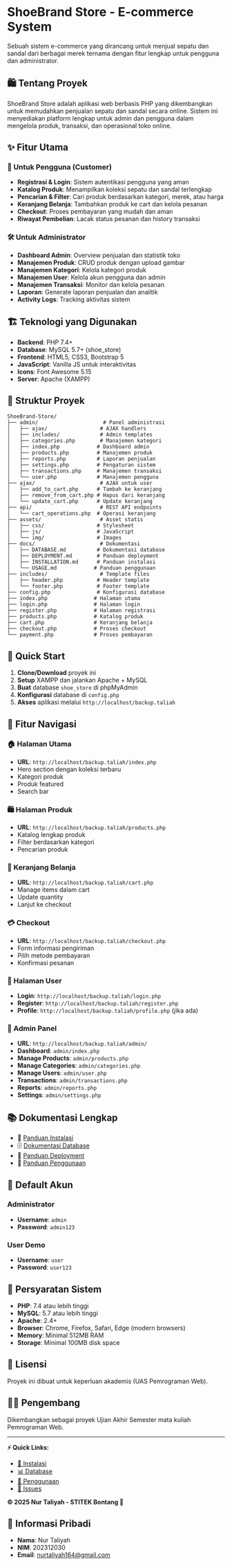 # ShoeBrand Store - E-commerce System

Sebuah sistem e-commerce yang dirancang untuk menjual sepatu dan sandal dari berbagai merek ternama dengan fitur lengkap untuk pengguna dan administrator.

## 🛍️ Tentang Proyek

ShoeBrand Store adalah aplikasi web berbasis PHP yang dikembangkan untuk memudahkan penjualan sepatu dan sandal secara online. Sistem ini menyediakan platform lengkap untuk admin dan pengguna dalam mengelola produk, transaksi, dan operasional toko online.

## ✨ Fitur Utama

### 👤 Untuk Pengguna (Customer)

- **Registrasi & Login**: Sistem autentikasi pengguna yang aman
- **Katalog Produk**: Menampilkan koleksi sepatu dan sandal terlengkap
- **Pencarian & Filter**: Cari produk berdasarkan kategori, merek, atau harga
- **Keranjang Belanja**: Tambahkan produk ke cart dan kelola pesanan
- **Checkout**: Proses pembayaran yang mudah dan aman
- **Riwayat Pembelian**: Lacak status pesanan dan history transaksi

### 🛠️ Untuk Administrator

- **Dashboard Admin**: Overview penjualan dan statistik toko
- **Manajemen Produk**: CRUD produk dengan upload gambar
- **Manajemen Kategori**: Kelola kategori produk
- **Manajemen User**: Kelola akun pengguna dan admin
- **Manajemen Transaksi**: Monitor dan kelola pesanan
- **Laporan**: Generate laporan penjualan dan analitik
- **Activity Logs**: Tracking aktivitas sistem

## 🏗️ Teknologi yang Digunakan

- **Backend**: PHP 7.4+
- **Database**: MySQL 5.7+ (shoe_store)
- **Frontend**: HTML5, CSS3, Bootstrap 5
- **JavaScript**: Vanilla JS untuk interaktivitas
- **Icons**: Font Awesome 5.15
- **Server**: Apache (XAMPP)

## 📁 Struktur Proyek

```
ShoeBrand-Store/
├── admin/                     # Panel administrasi
│   ├── ajax/                 # AJAX handlers
│   ├── includes/             # Admin templates
│   ├── categories.php        # Manajemen kategori
│   ├── index.php            # Dashboard admin
│   ├── products.php         # Manajemen produk
│   ├── reports.php          # Laporan penjualan
│   ├── settings.php         # Pengaturan sistem
│   ├── transactions.php     # Manajemen transaksi
│   └── user.php             # Manajemen pengguna
├── ajax/                     # AJAX untuk user
│   ├── add_to_cart.php      # Tambah ke keranjang
│   ├── remove_from_cart.php # Hapus dari keranjang
│   └── update_cart.php      # Update keranjang
├── api/                      # REST API endpoints
│   └── cart_operations.php  # Operasi keranjang
├── assets/                   # Asset statis
│   ├── css/                 # Stylesheet
│   ├── js/                  # JavaScript
│   └── img/                 # Images
├── docs/                     # Dokumentasi
│   ├── DATABASE.md          # Dokumentasi database
│   ├── DEPLOYMENT.md        # Panduan deployment
│   ├── INSTALLATION.md      # Panduan instalasi
│   └── USAGE.md            # Panduan penggunaan
├── includes/                 # Template files
│   ├── header.php           # Header template
│   └── footer.php           # Footer template
├── config.php               # Konfigurasi database
├── index.php               # Halaman utama
├── login.php               # Halaman login
├── register.php            # Halaman registrasi
├── products.php            # Katalog produk
├── cart.php                # Keranjang belanja
├── checkout.php            # Proses checkout
└── payment.php             # Proses pembayaran
```

## 🚀 Quick Start

1. **Clone/Download** proyek ini
2. **Setup** XAMPP dan jalankan Apache + MySQL
3. **Buat** database `shoe_store` di phpMyAdmin
4. **Konfigurasi** database di `config.php`
5. **Akses** aplikasi melalui `http://localhost/backup.taliah`

## 🎯 Fitur Navigasi

### 🏠 Halaman Utama
- **URL**: `http://localhost/backup.taliah/index.php`
- Hero section dengan koleksi terbaru
- Kategori produk
- Produk featured
- Search bar

### 🛍️ Halaman Produk
- **URL**: `http://localhost/backup.taliah/products.php`
- Katalog lengkap produk
- Filter berdasarkan kategori
- Pencarian produk

### 🛒 Keranjang Belanja
- **URL**: `http://localhost/backup.taliah/cart.php`
- Manage items dalam cart
- Update quantity
- Lanjut ke checkout

### 💳 Checkout
- **URL**: `http://localhost/backup.taliah/checkout.php`
- Form informasi pengiriman
- Pilih metode pembayaran
- Konfirmasi pesanan

### 👤 Halaman User
- **Login**: `http://localhost/backup.taliah/login.php`
- **Register**: `http://localhost/backup.taliah/register.php`
- **Profile**: `http://localhost/backup.taliah/profile.php` (jika ada)

### 🔧 Admin Panel
- **URL**: `http://localhost/backup.taliah/admin/`
- **Dashboard**: `admin/index.php`
- **Manage Products**: `admin/products.php`
- **Manage Categories**: `admin/categories.php`
- **Manage Users**: `admin/user.php`
- **Transactions**: `admin/transactions.php`
- **Reports**: `admin/reports.php`
- **Settings**: `admin/settings.php`

## 📚 Dokumentasi Lengkap

- 📖 [Panduan Instalasi](docs/INSTALLATION.md)
- 🗄️ [Dokumentasi Database](docs/DATABASE.md)
- 🚀 [Panduan Deployment](docs/DEPLOYMENT.md)
- 📝 [Panduan Penggunaan](docs/USAGE.md)

## 👥 Default Akun

### Administrator
- **Username**: `admin`
- **Password**: `admin123`

### User Demo
- **Username**: `user`
- **Password**: `user123`

## 🔧 Persyaratan Sistem

- **PHP**: 7.4 atau lebih tinggi
- **MySQL**: 5.7 atau lebih tinggi
- **Apache**: 2.4+
- **Browser**: Chrome, Firefox, Safari, Edge (modern browsers)
- **Memory**: Minimal 512MB RAM
- **Storage**: Minimal 100MB disk space

## 📄 Lisensi

Proyek ini dibuat untuk keperluan akademis (UAS Pemrograman Web).

## 👨‍💻 Pengembang

Dikembangkan sebagai proyek Ujian Akhir Semester mata kuliah Pemrograman Web.

---

**⚡ Quick Links:**

- [🚀 Instalasi](docs/INSTALLATION.md)
- [📊 Database](docs/DATABASE.md)
- [📖 Penggunaan](docs/USAGE.md)
- [🐛 Issues](https://github.com/username/repo/issues)

**© 2025 Nur Taliyah - STITEK Bontang 🌟**

## 👤 Informasi Pribadi

- **Nama**: Nur Taliyah
- **NIM**: 202312030
- **Email**: nurtaliyah164@gmail.com
